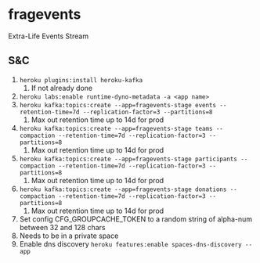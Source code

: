 # fragevents

Extra-Life Events Stream

## S&C

1) `heroku plugins:install heroku-kafka`
    1) If not already done
2) `heroku labs:enable runtime-dyno-metadata -a <app name>`
3) `heroku kafka:topics:create --app=fragevents-stage events --retention-time=7d --replication-factor=3 --partitions=8`
   1) Max out retention time up to 14d for prod
4) `heroku kafka:topics:create --app=fragevents-stage teams --compaction --retention-time=7d --replication-factor=3 --partitions=8`
   1) Max out retention time up to 14d for prod
5) `heroku kafka:topics:create --app=fragevents-stage participants --compaction --retention-time=7d --replication-factor=3 --partitions=8`
    1) Max out retention time up to 14d for prod
6) `heroku kafka:topics:create --app=fragevents-stage donations --compaction --retention-time=7d --replication-factor=3 --partitions=8`
    1) Max out retention time up to 14d for prod
7) Set config CFG_GROUPCACHE_TOKEN to a random string of alpha-num between 32 and 128 chars
8) Needs to be in a private space
9) Enable dns discovery
   `heroku features:enable spaces-dns-discovery --app` 